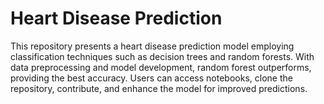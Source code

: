 # Heart Disease Prediction 
This repository presents a heart disease prediction model employing classification techniques such as decision trees and random forests. With data preprocessing and model development, random forest outperforms, providing the best accuracy. Users can access notebooks, clone the repository, contribute, and enhance the model for improved predictions.
